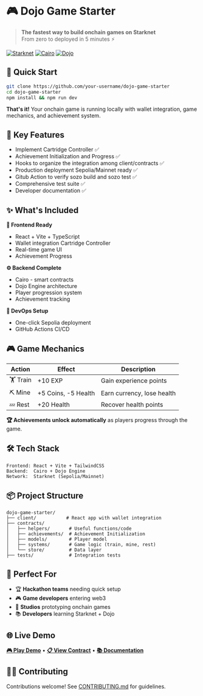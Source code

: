 # 🎮 Dojo Game Starter

> **The fastest way to build onchain games on Starknet**  
> From zero to deployed in 5 minutes ⚡

[![Starknet](https://img.shields.io/badge/Starknet-Ready-orange)](https://starknet.io) [![Cairo](https://img.shields.io/badge/Cairo-2.0-blue)](https://cairo-lang.org) [![Dojo](https://img.shields.io/badge/Dojo-ECS-red)](https://dojoengine.org)

## 🚀 Quick Start

```bash
git clone https://github.com/your-username/dojo-game-starter
cd dojo-game-starter
npm install && npm run dev
```

**That's it!** Your onchain game is running locally with wallet integration, game mechanics, and achievement system.

## 📖 Key Features

- Implement Cartridge Controller ✅<br>
- Achievement Initialization and Progress ✅<br>
- Hooks to organize the integration among client/contracts ✅<br>
- Production deployment Sepolia/Mainnet ready ✅<br>
- Gitub Action to verify sozo build and sozo test ✅ <br>
- Comprehensive test suite ✅ <br>
- Developer documentation ✅

## ✨ What's Included

**🎨 Frontend Ready**
- React + Vite + TypeScript
- Wallet integration Cartridge Controller
- Real-time game UI
- Achievement Progress

**⚙️ Backend Complete**
- Cairo - smart contracts
- Dojo Engine architecture
- Player progression system
- Achievement tracking

**🚀 DevOps Setup**
- One-click Sepolia deployment
- GitHub Actions CI/CD

## 🎮 Game Mechanics

| Action | Effect | Description |
|--------|--------|-------------|
| 🏋️ Train | +10 EXP | Gain experience points |
| ⛏️ Mine | +5 Coins, -5 Health | Earn currency, lose health |
| 💤 Rest | +20 Health | Recover health points |

**🏆 Achievements unlock automatically** as players progress through the game.

## 🛠️ Tech Stack

```
Frontend: React + Vite + TailwindCSS
Backend:  Cairo + Dojo Engine
Network:  Starknet (Sepolia/Mainnet)
```

## 📦 Project Structure

```
dojo-game-starter/
├── client/           # React app with wallet integration
├── contracts/
│   ├── helpers/       # Useful functions/code
│   ├── achievements/  # Achievement Initialization
│   ├── models/        # Player model
│   ├── systems/       # Game logic (train, mine, rest)
│   └── store/         # Data layer
├── tests/             # Integration tests
```

## 🎯 Perfect For

- 🏆 **Hackathon teams** needing quick setup
- 🎮 **Game developers** entering web3
- 🏢 **Studios** prototyping onchain games
- 📚 **Developers** learning Starknet + Dojo

## 🌐 Live Demo

**[🎮 Play Demo](https://your-demo-url.com)** • **[📋 View Contract](https://sepolia.starkscan.co/contract/0x...)** • **[📚 Documentation](./docs/)**

## 🤝🏼 Contributing

Contributions welcome! See [CONTRIBUTING.md](CONTRIBUTING.md) for guidelines.
